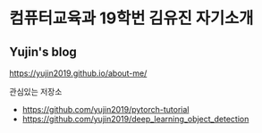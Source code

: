 컴퓨터교육과 19학번 김유진 자기소개
======
Yujin's blog
------
https://yujin2019.github.io/about-me/

관심있는 저장소 
* https://github.com/yujin2019/pytorch-tutorial
* https://github.com/yujin2019/deep_learning_object_detection

